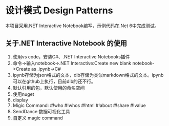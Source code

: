 # 设计模式 Design Patterns

本项目采用.NET Interactive Notebook编写，示例代码在.Net 6中完成测试。

## 关于.NET Interactive Notebook 的使用

1. 使用vs code，安装C#、.NET Interactive Notebooks插件
2. 命令->输入notebook->.NET Interactive:Create new blank notebook->Create as .ipynb->C#
3. ipynb存储为json格式的文本，dib存储为类似markdown格式的文本。ipynb可以在github上执行，目前dib的还不行。
4. 默认引用的包，默认使用的命名空间
5. 使用nuget
6. display
7. Migic Command: #!who #!whos #!html #!about  #!share #!value
8. SendDance 数据可视化工具
9. 自定义 magic command
